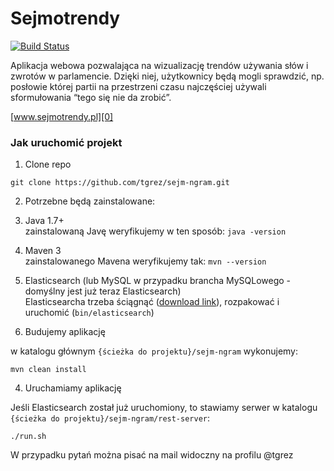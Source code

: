# Sejmotrendy
[![Build Status](https://travis-ci.org/tgrez/sejm-ngram.png?branch=master)](https://travis-ci.org/tgrez/sejm-ngram)

Aplikacja webowa pozwalająca na wizualizację trendów używania słów i zwrotów w parlamencie. Dzięki niej, użytkownicy będą mogli sprawdzić, np. posłowie której partii na przestrzeni czasu najczęściej używali sformułowania “tego się nie da zrobić”.

[www.sejmotrendy.pl][0]

### Jak uruchomić projekt

1. Clone repo

  ```git clone https://github.com/tgrez/sejm-ngram.git```

2. Potrzebne będą zainstalowane:
  1. Java 1.7+ <br>
    zainstalowaną Javę weryfikujemy w ten sposób:
    ```java -version```
  2. Maven 3 <br>
  zainstalowanego Mavena weryfikujemy tak:
    ```mvn --version```
  3. Elasticsearch (lub MySQL w przypadku brancha MySQLowego - domyślny jest już teraz Elasticsearch)<br>
  Elasticsearcha trzeba ściągnąć ([download link][1]), rozpakować i uruchomić (```bin/elasticsearch```)

3. Budujemy aplikację

  w katalogu głównym ```{ścieżka do projektu}/sejm-ngram``` wykonujemy:
  ```
  mvn clean install
  ```

4. Uruchamiamy aplikację

  Jeśli Elasticsearch został już uruchomiony, to stawiamy serwer w katalogu ```{ścieżka do projektu}/sejm-ngram/rest-server```:
  ```
  ./run.sh
  ```

W przypadku pytań można pisać na mail widoczny na profilu @tgrez

[0]: http://www.sejmotrendy.pl
[1]: https://www.elastic.co/downloads/elasticsearch

